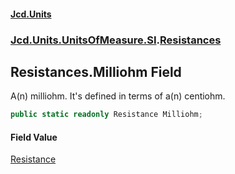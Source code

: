 #### [Jcd.Units](index.md 'index')
### [Jcd.Units.UnitsOfMeasure.SI](Jcd.Units.UnitsOfMeasure.SI.md 'Jcd.Units.UnitsOfMeasure.SI').[Resistances](Jcd.Units.UnitsOfMeasure.SI.Resistances.md 'Jcd.Units.UnitsOfMeasure.SI.Resistances')

## Resistances.Milliohm Field

A(n) milliohm. It's defined in terms of a(n) centiohm.

```csharp
public static readonly Resistance Milliohm;
```

#### Field Value
[Resistance](Jcd.Units.UnitTypes.Resistance.md 'Jcd.Units.UnitTypes.Resistance')